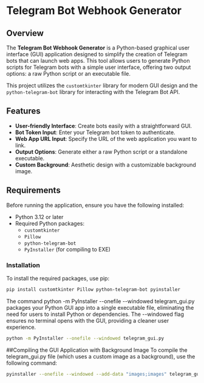 # Telegram Bot Webhook Generator

## Overview
The **Telegram Bot Webhook Generator** is a Python-based graphical user interface (GUI) application designed to simplify the creation of Telegram bots that can launch web apps. This tool allows users to generate Python scripts for Telegram bots with a simple user interface, offering two output options: a raw Python script or an executable file. 

This project utilizes the `customtkinter` library for modern GUI design and the `python-telegram-bot` library for interacting with the Telegram Bot API.

## Features
- **User-friendly Interface**: Create bots easily with a straightforward GUI.
- **Bot Token Input**: Enter your Telegram bot token to authenticate.
- **Web App URL Input**: Specify the URL of the web application you want to link.
- **Output Options**: Generate either a raw Python script or a standalone executable.
- **Custom Background**: Aesthetic design with a customizable background image.

## Requirements
Before running the application, ensure you have the following installed:

- Python 3.12 or later
- Required Python packages:
  - `customtkinter`
  - `Pillow`
  - `python-telegram-bot`
  - `PyInstaller` (for compiling to EXE)

### Installation
To install the required packages, use pip:

```bash
pip install customtkinter Pillow python-telegram-bot pyinstaller
```
The command python -m PyInstaller --onefile --windowed telegram_gui.py packages your Python GUI app into a single executable file, eliminating the need for users to install Python or dependencies. The --windowed flag ensures no terminal opens with the GUI, providing a cleaner user experience.

```bash
python -m PyInstaller --onefile --windowed telegram_gui.py
```

##Compiling the GUI Application with Background Image
To compile the telegram_gui.py file (which uses a custom image as a background), use the following command:
```bash
pyinstaller --onefile --windowed --add-data "images;images" telegram_gui.py



